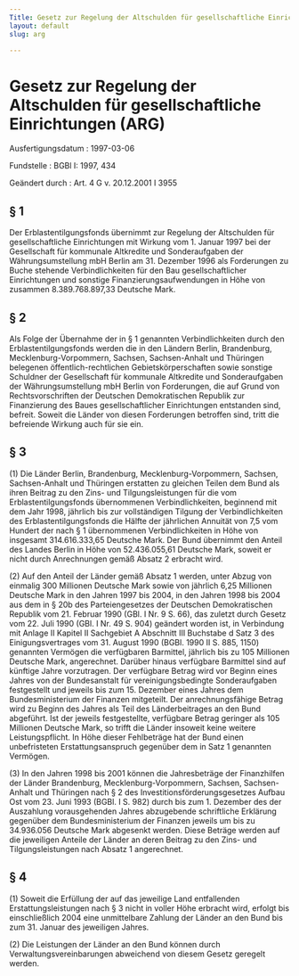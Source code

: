 ```yaml
---
Title: Gesetz zur Regelung der Altschulden für gesellschaftliche Einrichtungen
layout: default
slug: arg

---
```


# Gesetz zur Regelung der Altschulden für gesellschaftliche Einrichtungen (ARG)

Ausfertigungsdatum
:   1997-03-06

Fundstelle
:   BGBl I: 1997, 434

Geändert durch
:   Art. 4 G v. 20.12.2001 I 3955


## § 1

Der Erblastentilgungsfonds übernimmt zur Regelung der Altschulden für
gesellschaftliche Einrichtungen mit Wirkung vom 1. Januar 1997 bei der
Gesellschaft für kommunale Altkredite und Sonderaufgaben der
Währungsumstellung mbH Berlin am 31. Dezember 1996 als Forderungen zu
Buche stehende Verbindlichkeiten für den Bau gesellschaftlicher
Einrichtungen und sonstige Finanzierungsaufwendungen in Höhe von
zusammen 8.389.768.897,33 Deutsche Mark.


## § 2

Als Folge der Übernahme der in § 1 genannten Verbindlichkeiten durch
den Erblastentilgungsfonds werden die in den Ländern Berlin,
Brandenburg, Mecklenburg-Vorpommern, Sachsen, Sachsen-Anhalt und
Thüringen belegenen öffentlich-rechtlichen Gebietskörperschaften sowie
sonstige Schuldner der Gesellschaft für kommunale Altkredite und
Sonderaufgaben der Währungsumstellung mbH Berlin von Forderungen, die
auf Grund von Rechtsvorschriften der Deutschen Demokratischen Republik
zur Finanzierung des Baues gesellschaftlicher Einrichtungen entstanden
sind, befreit. Soweit die Länder von diesen Forderungen betroffen
sind, tritt die befreiende Wirkung auch für sie ein.


## § 3

(1) Die Länder Berlin, Brandenburg, Mecklenburg-Vorpommern, Sachsen,
Sachsen-Anhalt und Thüringen erstatten zu gleichen Teilen dem Bund als
ihren Beitrag zu den Zins- und Tilgungsleistungen für die vom
Erblastentilgungsfonds übernommenen Verbindlichkeiten, beginnend mit
dem Jahr 1998, jährlich bis zur vollständigen Tilgung der
Verbindlichkeiten des Erblastentilgungsfonds die Hälfte der jährlichen
Annuität von 7,5 vom Hundert der nach § 1 übernommenen
Verbindlichkeiten in Höhe von insgesamt 314.616.333,65 Deutsche Mark.
Der Bund übernimmt den Anteil des Landes Berlin in Höhe von
52\.436.055,61 Deutsche Mark, soweit er nicht durch Anrechnungen gemäß
Absatz 2 erbracht wird.

(2) Auf den Anteil der Länder gemäß Absatz 1 werden, unter Abzug von
einmalig 300 Millionen Deutsche Mark sowie von jährlich 6,25 Millionen
Deutsche Mark in den Jahren 1997 bis 2004, in den Jahren 1998 bis 2004
aus dem in § 20b des Parteiengesetzes der Deutschen Demokratischen
Republik vom 21. Februar 1990 (GBl. I Nr. 9 S. 66), das zuletzt durch
Gesetz vom 22. Juli 1990 (GBl. I Nr. 49 S. 904) geändert worden ist,
in Verbindung mit Anlage II Kapitel II Sachgebiet A Abschnitt III
Buchstabe d Satz 3 des Einigungsvertrages vom 31. August 1990 (BGBl.
1990 II S. 885, 1150) genannten Vermögen die verfügbaren Barmittel,
jährlich bis zu 105 Millionen Deutsche Mark, angerechnet. Darüber
hinaus verfügbare Barmittel sind auf künftige Jahre vorzutragen. Der
verfügbare Betrag wird vor Beginn eines Jahres von der Bundesanstalt
für vereinigungsbedingte Sonderaufgaben festgestellt und jeweils bis
zum 15. Dezember eines Jahres dem Bundesministerium der Finanzen
mitgeteilt. Der anrechnungsfähige Betrag wird zu Beginn des Jahres als
Teil des Länderbeitrages an den Bund abgeführt. Ist der jeweils
festgestellte, verfügbare Betrag geringer als 105 Millionen Deutsche
Mark, so trifft die Länder insoweit keine weitere Leistungspflicht. In
Höhe dieser Fehlbeträge hat der Bund einen unbefristeten
Erstattungsanspruch gegenüber dem in Satz 1 genannten Vermögen.

(3) In den Jahren 1998 bis 2001 können die Jahresbeträge der
Finanzhilfen der Länder Brandenburg, Mecklenburg-Vorpommern, Sachsen,
Sachsen-Anhalt und Thüringen nach § 2 des
Investitionsförderungsgesetzes Aufbau Ost vom 23. Juni 1993 (BGBl. I
S. 982) durch bis zum 1. Dezember des der Auszahlung vorausgehenden
Jahres abzugebende schriftliche Erklärung gegenüber dem
Bundesministerium der Finanzen jeweils um bis zu 34.936.056 Deutsche
Mark abgesenkt werden. Diese Beträge werden auf die jeweiligen Anteile
der Länder an deren Beitrag zu den Zins- und Tilgungsleistungen nach
Absatz 1 angerechnet.


## § 4

(1) Soweit die Erfüllung der auf das jeweilige Land entfallenden
Erstattungsleistungen nach § 3 nicht in voller Höhe erbracht wird,
erfolgt bis einschließlich 2004 eine unmittelbare Zahlung der Länder
an den Bund bis zum 31. Januar des jeweiligen Jahres.

(2) Die Leistungen der Länder an den Bund können durch
Verwaltungsvereinbarungen abweichend von diesem Gesetz geregelt
werden.

